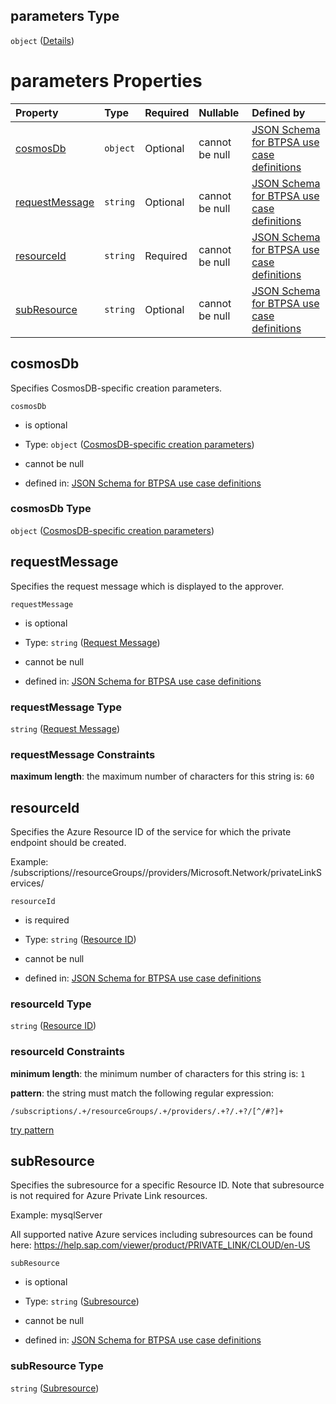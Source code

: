 ## parameters Type

`object` ([Details](btpsa-usecase-properties-services-items-allof-1-then-allof-88-then-allof-0-then-properties-parameters.md))

# parameters Properties

| Property                          | Type     | Required | Nullable       | Defined by                                                                                                                                                                                                                                                                                                                       |
| :-------------------------------- | :------- | :------- | :------------- | :------------------------------------------------------------------------------------------------------------------------------------------------------------------------------------------------------------------------------------------------------------------------------------------------------------------------------- |
| [cosmosDb](#cosmosdb)             | `object` | Optional | cannot be null | [JSON Schema for BTPSA use case definitions](btpsa-usecase-properties-services-items-allof-1-then-allof-88-then-allof-0-then-properties-parameters-properties-cosmosdb-specific-creation-parameters.md "undefined#/properties/services/items/allOf/1/then/allOf/88/then/allOf/0/then/properties/parameters/properties/cosmosDb") |
| [requestMessage](#requestmessage) | `string` | Optional | cannot be null | [JSON Schema for BTPSA use case definitions](btpsa-usecase-properties-services-items-allof-1-then-allof-88-then-allof-0-then-properties-parameters-properties-request-message.md "undefined#/properties/services/items/allOf/1/then/allOf/88/then/allOf/0/then/properties/parameters/properties/requestMessage")                 |
| [resourceId](#resourceid)         | `string` | Required | cannot be null | [JSON Schema for BTPSA use case definitions](btpsa-usecase-properties-services-items-allof-1-then-allof-88-then-allof-0-then-properties-parameters-properties-resource-id.md "undefined#/properties/services/items/allOf/1/then/allOf/88/then/allOf/0/then/properties/parameters/properties/resourceId")                         |
| [subResource](#subresource)       | `string` | Optional | cannot be null | [JSON Schema for BTPSA use case definitions](btpsa-usecase-properties-services-items-allof-1-then-allof-88-then-allof-0-then-properties-parameters-properties-subresource.md "undefined#/properties/services/items/allOf/1/then/allOf/88/then/allOf/0/then/properties/parameters/properties/subResource")                        |

## cosmosDb

Specifies CosmosDB-specific creation parameters.

`cosmosDb`

*   is optional

*   Type: `object` ([CosmosDB-specific creation parameters](btpsa-usecase-properties-services-items-allof-1-then-allof-88-then-allof-0-then-properties-parameters-properties-cosmosdb-specific-creation-parameters.md))

*   cannot be null

*   defined in: [JSON Schema for BTPSA use case definitions](btpsa-usecase-properties-services-items-allof-1-then-allof-88-then-allof-0-then-properties-parameters-properties-cosmosdb-specific-creation-parameters.md "undefined#/properties/services/items/allOf/1/then/allOf/88/then/allOf/0/then/properties/parameters/properties/cosmosDb")

### cosmosDb Type

`object` ([CosmosDB-specific creation parameters](btpsa-usecase-properties-services-items-allof-1-then-allof-88-then-allof-0-then-properties-parameters-properties-cosmosdb-specific-creation-parameters.md))

## requestMessage

Specifies the request message which is displayed to the approver.

`requestMessage`

*   is optional

*   Type: `string` ([Request Message](btpsa-usecase-properties-services-items-allof-1-then-allof-88-then-allof-0-then-properties-parameters-properties-request-message.md))

*   cannot be null

*   defined in: [JSON Schema for BTPSA use case definitions](btpsa-usecase-properties-services-items-allof-1-then-allof-88-then-allof-0-then-properties-parameters-properties-request-message.md "undefined#/properties/services/items/allOf/1/then/allOf/88/then/allOf/0/then/properties/parameters/properties/requestMessage")

### requestMessage Type

`string` ([Request Message](btpsa-usecase-properties-services-items-allof-1-then-allof-88-then-allof-0-then-properties-parameters-properties-request-message.md))

### requestMessage Constraints

**maximum length**: the maximum number of characters for this string is: `60`

## resourceId

Specifies the Azure Resource ID of the service for which the private endpoint should be created.

Example: /subscriptions/<subscription>/resourceGroups/<rg>/providers/Microsoft.Network/privateLinkServices/<myPrivateLinkService>

`resourceId`

*   is required

*   Type: `string` ([Resource ID](btpsa-usecase-properties-services-items-allof-1-then-allof-88-then-allof-0-then-properties-parameters-properties-resource-id.md))

*   cannot be null

*   defined in: [JSON Schema for BTPSA use case definitions](btpsa-usecase-properties-services-items-allof-1-then-allof-88-then-allof-0-then-properties-parameters-properties-resource-id.md "undefined#/properties/services/items/allOf/1/then/allOf/88/then/allOf/0/then/properties/parameters/properties/resourceId")

### resourceId Type

`string` ([Resource ID](btpsa-usecase-properties-services-items-allof-1-then-allof-88-then-allof-0-then-properties-parameters-properties-resource-id.md))

### resourceId Constraints

**minimum length**: the minimum number of characters for this string is: `1`

**pattern**: the string must match the following regular expression:&#x20;

```regexp
/subscriptions/.+/resourceGroups/.+/providers/.+?/.+?/[^/#?]+
```

[try pattern](https://regexr.com/?expression=%2Fsubscriptions%2F.%2B%2FresourceGroups%2F.%2B%2Fproviders%2F.%2B%3F%2F.%2B%3F%2F%5B%5E%2F%23%3F%5D%2B "try regular expression with regexr.com")

## subResource

Specifies the subresource for a specific Resource ID. Note that subresource is not required for Azure Private Link resources.

Example: mysqlServer

All supported native Azure services including subresources can be found here: <https://help.sap.com/viewer/product/PRIVATE_LINK/CLOUD/en-US>

`subResource`

*   is optional

*   Type: `string` ([Subresource](btpsa-usecase-properties-services-items-allof-1-then-allof-88-then-allof-0-then-properties-parameters-properties-subresource.md))

*   cannot be null

*   defined in: [JSON Schema for BTPSA use case definitions](btpsa-usecase-properties-services-items-allof-1-then-allof-88-then-allof-0-then-properties-parameters-properties-subresource.md "undefined#/properties/services/items/allOf/1/then/allOf/88/then/allOf/0/then/properties/parameters/properties/subResource")

### subResource Type

`string` ([Subresource](btpsa-usecase-properties-services-items-allof-1-then-allof-88-then-allof-0-then-properties-parameters-properties-subresource.md))
